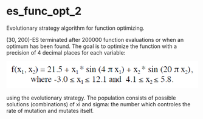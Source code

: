 # es_func_opt_2
Evolutionary strategy algorithm for function optimizing.

(30, 200)-ES terminated after 200000 function evaluations or when an optimum has been found. The goal is to optimize the function with a precision of 4 decimal places for each variable:

![formulae](formulae.png)

using the evolutionary strategy. The population consists of possible solutions (combinations) of xi and sigma: the number which controles the rate of mutation and mutates itself.
